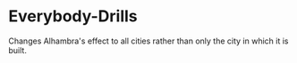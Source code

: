 # Everybody-Drills
Changes Alhambra's effect to all cities rather than only the city in which it is built.
